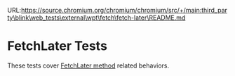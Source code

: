 URL:https://source.chromium.org/chromium/chromium/src/+/main:third_party\blink\web_tests\external\wpt\fetch\fetch-later\README.md
# FetchLater Tests

These tests cover [FetchLater method](https://whatpr.org/fetch/1647.html#dom-window-fetchlater) related behaviors.
